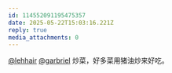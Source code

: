 ```yaml
---
id: 114552091195475357
date: 2025-05-22T15:03:16.221Z
reply: true
media_attachments: 0
---
```


[@lehhair](https://misskey.lehhair.net/@lehhair) [@garbriel](https://m.cmx.im/@garbriel) 炒菜，好多菜用猪油炒来好吃。


